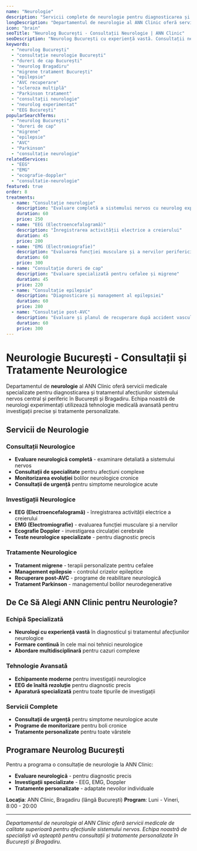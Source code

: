 ```yaml
---
name: "Neurologie"
description: "Servicii complete de neurologie pentru diagnosticarea și tratamentul afecțiunilor sistemului nervos"
longDescription: "Departamentul de neurologie al ANN Clinic oferă servicii medicale specializate pentru diagnosticarea și tratamentul afecțiunilor sistemului nervos central și periferic. Echipa noastră de neurologi experimentați din București utilizează tehnologie medicală avansată pentru investigații precise și tratamente personalizate."
icon: "brain"
seoTitle: "Neurolog București - Consultații Neurologie | ANN Clinic"
seoDescription: "Neurolog București cu experiență vastă. Consultații neurologie, dureri de cap, migrene, epilepsie, AVC. Programează-te la ANN Clinic Bragadiru."
keywords:
  - "neurolog București"
  - "consultație neurologie București"
  - "dureri de cap București"
  - "neurolog Bragadiru"
  - "migrene tratament București"
  - "epilepsie"
  - "AVC recuperare"
  - "scleroza multiplă"
  - "Parkinson tratament"
  - "consultații neurologie"
  - "neurolog experimentat"
  - "EEG București"
popularSearchTerms:
  - "neurolog București"
  - "dureri de cap"
  - "migrene"
  - "epilepsie"
  - "AVC"
  - "Parkinson"
  - "consultație neurologie"
relatedServices:
  - "EEG"
  - "EMG"
  - "ecografie-doppler"
  - "consultatie-neurologie"
featured: true
order: 8
treatments:
  - name: "Consultație neurologie"
    description: "Evaluare completă a sistemului nervos cu neurolog experimentat"
    duration: 60
    price: 250
  - name: "EEG (Electroencefalogramă)"
    description: "Înregistrarea activității electrice a creierului"
    duration: 45
    price: 200
  - name: "EMG (Electromiografie)"
    description: "Evaluarea funcției musculare și a nervilor periferici"
    duration: 60
    price: 300
  - name: "Consultație dureri de cap"
    description: "Evaluare specializată pentru cefalee și migrene"
    duration: 45
    price: 220
  - name: "Consultație epilepsie"
    description: "Diagnosticare și management al epilepsiei"
    duration: 60
    price: 280
  - name: "Consultație post-AVC"
    description: "Evaluare și planul de recuperare după accident vascular cerebral"
    duration: 60
    price: 300
---
```


# Neurologie București - Consultații și Tratamente Neurologice

Departamentul de **neurologie** al ANN Clinic oferă servicii medicale specializate pentru diagnosticarea și tratamentul afecțiunilor sistemului nervos central și periferic în București și Bragadiru. Echipa noastră de neurologi experimentați utilizează tehnologie medicală avansată pentru investigații precise și tratamente personalizate.

## Servicii de Neurologie

### Consultații Neurologice

- **Evaluare neurologică completă** - examinare detaliată a sistemului nervos
- **Consultații de specialitate** pentru afecțiuni complexe
- **Monitorizarea evoluției** bolilor neurologice cronice
- **Consultații de urgență** pentru simptome neurologice acute

### Investigații Neurologice

- **EEG (Electroencefalogramă)** - înregistrarea activității electrice a creierului
- **EMG (Electromiografie)** - evaluarea funcției musculare și a nervilor
- **Ecografie Doppler** - investigarea circulației cerebrale
- **Teste neurologice specializate** - pentru diagnostic precis

### Tratamente Neurologice

- **Tratament migrene** - terapii personalizate pentru cefalee
- **Management epilepsie** - controlul crizelor epileptice
- **Recuperare post-AVC** - programe de reabilitare neurologică
- **Tratament Parkinson** - managementul bolilor neurodegenerative

## De Ce Să Alegi ANN Clinic pentru Neurologie?

### Echipă Specializată

- **Neurologi cu experiență vastă** în diagnosticul și tratamentul afecțiunilor neurologice
- **Formare continuă** în cele mai noi tehnici neurologice
- **Abordare multidisciplinară** pentru cazuri complexe

### Tehnologie Avansată

- **Echipamente moderne** pentru investigații neurologice
- **EEG de înaltă rezoluție** pentru diagnostic precis
- **Aparatură specializată** pentru toate tipurile de investigații

### Servicii Complete

- **Consultații de urgență** pentru simptome neurologice acute
- **Programe de monitorizare** pentru boli cronice
- **Tratamente personalizate** pentru toate vârstele

## Programare Neurolog București

Pentru a programa o consultație de neurologie la ANN Clinic:

- **Evaluare neurologică** - pentru diagnostic precis
- **Investigații specializate** - EEG, EMG, Doppler
- **Tratamente personalizate** - adaptate nevoilor individuale

**Locația**: ANN Clinic, Bragadiru (lângă București)
**Program**: Luni - Vineri, 8:00 - 20:00

---

_Departamentul de neurologie al ANN Clinic oferă servicii medicale de calitate superioară pentru afecțiunile sistemului nervos. Echipa noastră de specialiști vă așteaptă pentru consultații și tratamente personalizate în București și Bragadiru._
